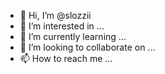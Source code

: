 - 👋 Hi, I’m @slozzii
- 👀 I’m interested in ...
- 🌱 I’m currently learning ...
- 💞️ I’m looking to collaborate on ...
- 📫 How to reach me ...

<!---
slozzii/slozzii is a ✨ special ✨ repository because its `README.md` (this file) appears on your GitHub profile.
You can click the Preview link to take a look at your changes.
--->
